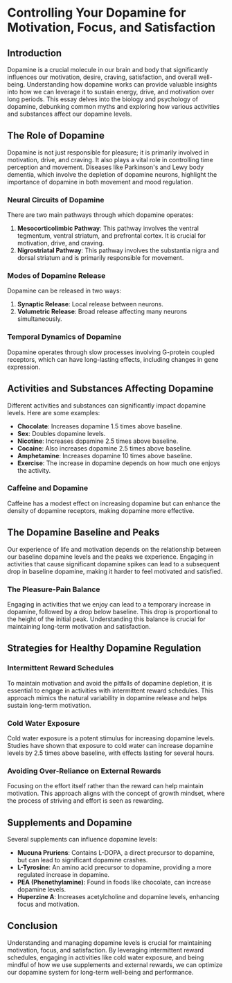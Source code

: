 # Controlling Your Dopamine for Motivation, Focus, and Satisfaction

## Introduction

Dopamine is a crucial molecule in our brain and body that significantly influences our motivation, desire, craving, satisfaction, and overall well-being. Understanding how dopamine works can provide valuable insights into how we can leverage it to sustain energy, drive, and motivation over long periods. This essay delves into the biology and psychology of dopamine, debunking common myths and exploring how various activities and substances affect our dopamine levels.

## The Role of Dopamine

Dopamine is not just responsible for pleasure; it is primarily involved in motivation, drive, and craving. It also plays a vital role in controlling time perception and movement. Diseases like Parkinson's and Lewy body dementia, which involve the depletion of dopamine neurons, highlight the importance of dopamine in both movement and mood regulation.

### Neural Circuits of Dopamine

There are two main pathways through which dopamine operates:

1. **Mesocorticolimbic Pathway**: This pathway involves the ventral tegmentum, ventral striatum, and prefrontal cortex. It is crucial for motivation, drive, and craving.
2. **Nigrostriatal Pathway**: This pathway involves the substantia nigra and dorsal striatum and is primarily responsible for movement.

### Modes of Dopamine Release

Dopamine can be released in two ways:

1. **Synaptic Release**: Local release between neurons.
2. **Volumetric Release**: Broad release affecting many neurons simultaneously.

### Temporal Dynamics of Dopamine

Dopamine operates through slow processes involving G-protein coupled receptors, which can have long-lasting effects, including changes in gene expression.

## Activities and Substances Affecting Dopamine

Different activities and substances can significantly impact dopamine levels. Here are some examples:

- **Chocolate**: Increases dopamine 1.5 times above baseline.
- **Sex**: Doubles dopamine levels.
- **Nicotine**: Increases dopamine 2.5 times above baseline.
- **Cocaine**: Also increases dopamine 2.5 times above baseline.
- **Amphetamine**: Increases dopamine 10 times above baseline.
- **Exercise**: The increase in dopamine depends on how much one enjoys the activity.

### Caffeine and Dopamine

Caffeine has a modest effect on increasing dopamine but can enhance the density of dopamine receptors, making dopamine more effective.

## The Dopamine Baseline and Peaks

Our experience of life and motivation depends on the relationship between our baseline dopamine levels and the peaks we experience. Engaging in activities that cause significant dopamine spikes can lead to a subsequent drop in baseline dopamine, making it harder to feel motivated and satisfied.

### The Pleasure-Pain Balance

Engaging in activities that we enjoy can lead to a temporary increase in dopamine, followed by a drop below baseline. This drop is proportional to the height of the initial peak. Understanding this balance is crucial for maintaining long-term motivation and satisfaction.

## Strategies for Healthy Dopamine Regulation

### Intermittent Reward Schedules

To maintain motivation and avoid the pitfalls of dopamine depletion, it is essential to engage in activities with intermittent reward schedules. This approach mimics the natural variability in dopamine release and helps sustain long-term motivation.

### Cold Water Exposure

Cold water exposure is a potent stimulus for increasing dopamine levels. Studies have shown that exposure to cold water can increase dopamine levels by 2.5 times above baseline, with effects lasting for several hours.

### Avoiding Over-Reliance on External Rewards

Focusing on the effort itself rather than the reward can help maintain motivation. This approach aligns with the concept of growth mindset, where the process of striving and effort is seen as rewarding.

## Supplements and Dopamine

Several supplements can influence dopamine levels:

- **Mucuna Pruriens**: Contains L-DOPA, a direct precursor to dopamine, but can lead to significant dopamine crashes.
- **L-Tyrosine**: An amino acid precursor to dopamine, providing a more regulated increase in dopamine.
- **PEA (Phenethylamine)**: Found in foods like chocolate, can increase dopamine levels.
- **Huperzine A**: Increases acetylcholine and dopamine levels, enhancing focus and motivation.

## Conclusion

Understanding and managing dopamine levels is crucial for maintaining motivation, focus, and satisfaction. By leveraging intermittent reward schedules, engaging in activities like cold water exposure, and being mindful of how we use supplements and external rewards, we can optimize our dopamine system for long-term well-being and performance.